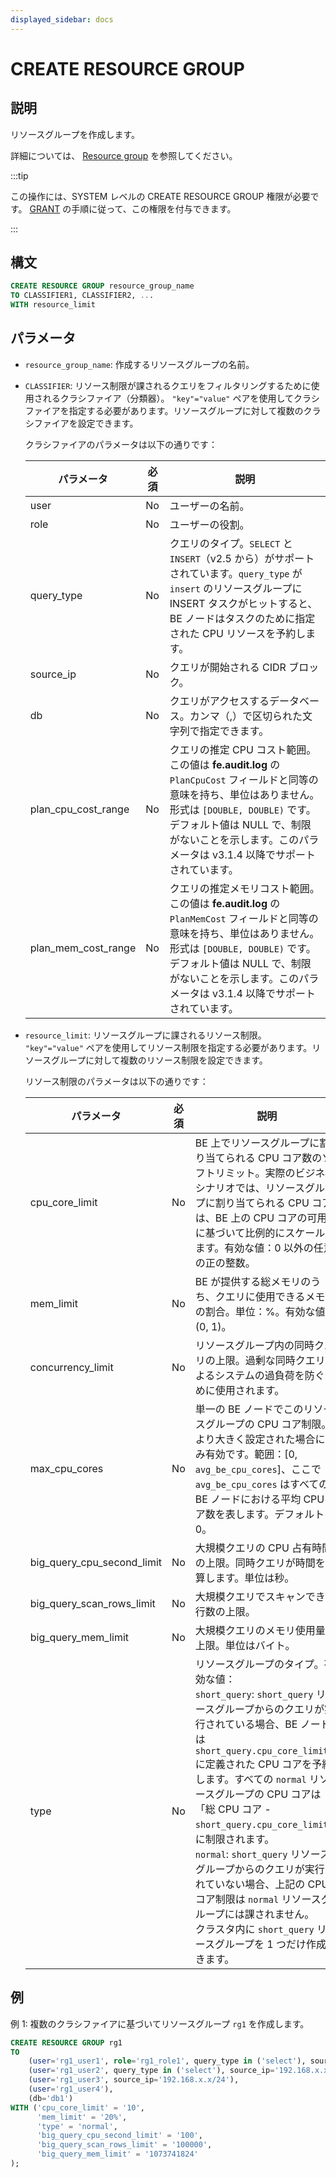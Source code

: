 ```yaml
---
displayed_sidebar: docs
---
```


# CREATE RESOURCE GROUP

## 説明

リソースグループを作成します。

詳細については、 [Resource group](../../../../administration/management/resource_management/resource_group.md) を参照してください。

:::tip

この操作には、SYSTEM レベルの CREATE RESOURCE GROUP 権限が必要です。 [GRANT](../../account-management/GRANT.md) の手順に従って、この権限を付与できます。

:::

## 構文

```SQL
CREATE RESOURCE GROUP resource_group_name 
TO CLASSIFIER1, CLASSIFIER2, ...
WITH resource_limit
```

## パラメータ

- `resource_group_name`: 作成するリソースグループの名前。

- `CLASSIFIER`: リソース制限が課されるクエリをフィルタリングするために使用されるクラシファイア（分類器）。 `"key"="value"` ペアを使用してクラシファイアを指定する必要があります。リソースグループに対して複数のクラシファイアを設定できます。

  クラシファイアのパラメータは以下の通りです：

    | **パラメータ** | **必須** | **説明**                                              |
    | ------------- | ------------ | ------------------------------------------------------------ |
    | user          | No           | ユーザーの名前。                                            |
    | role          | No           | ユーザーの役割。                                            |
    | query_type    | No           | クエリのタイプ。`SELECT` と `INSERT`（v2.5 から）がサポートされています。`query_type` が `insert` のリソースグループに INSERT タスクがヒットすると、BE ノードはタスクのために指定された CPU リソースを予約します。   |
    | source_ip     | No           | クエリが開始される CIDR ブロック。            |
    | db            | No           | クエリがアクセスするデータベース。カンマ（,）で区切られた文字列で指定できます。 |
    | plan_cpu_cost_range | No     | クエリの推定 CPU コスト範囲。この値は **fe.audit.log** の `PlanCpuCost` フィールドと同等の意味を持ち、単位はありません。形式は `[DOUBLE, DOUBLE)` です。デフォルト値は NULL で、制限がないことを示します。このパラメータは v3.1.4 以降でサポートされています。                  |
    | plan_mem_cost_range | No     | クエリの推定メモリコスト範囲。この値は **fe.audit.log** の `PlanMemCost` フィールドと同等の意味を持ち、単位はありません。形式は `[DOUBLE, DOUBLE)` です。デフォルト値は NULL で、制限がないことを示します。このパラメータは v3.1.4 以降でサポートされています。               |

- `resource_limit`: リソースグループに課されるリソース制限。 `"key"="value"` ペアを使用してリソース制限を指定する必要があります。リソースグループに対して複数のリソース制限を設定できます。

  リソース制限のパラメータは以下の通りです：

    | **パラメータ**              | **必須** | **説明**                                              |
    | -------------------------- | ------------ | ------------------------------------------------------------ |
    | cpu_core_limit             | No           | BE 上でリソースグループに割り当てられる CPU コア数のソフトリミット。実際のビジネスシナリオでは、リソースグループに割り当てられる CPU コアは、BE 上の CPU コアの可用性に基づいて比例的にスケールします。有効な値：0 以外の任意の正の整数。 |
    | mem_limit                  | No           | BE が提供する総メモリのうち、クエリに使用できるメモリの割合。単位：%。有効な値：(0, 1)。 |
    | concurrency_limit          | No           | リソースグループ内の同時クエリの上限。過剰な同時クエリによるシステムの過負荷を防ぐために使用されます。 |
    | max_cpu_cores              | No           | 単一の BE ノードでこのリソースグループの CPU コア制限。`0` より大きく設定された場合にのみ有効です。範囲：[0, `avg_be_cpu_cores`]、ここで `avg_be_cpu_cores` はすべての BE ノードにおける平均 CPU コア数を表します。デフォルト：0。 |
    | big_query_cpu_second_limit | No           | 大規模クエリの CPU 占有時間の上限。同時クエリが時間を加算します。単位は秒。 |
    | big_query_scan_rows_limit  | No           | 大規模クエリでスキャンできる行数の上限。 |
    | big_query_mem_limit        | No           | 大規模クエリのメモリ使用量の上限。単位はバイト。 |
    | type                       | No           | リソースグループのタイプ。有効な値：<br />`short_query`: `short_query` リソースグループからのクエリが実行されている場合、BE ノードは `short_query.cpu_core_limit` に定義された CPU コアを予約します。すべての `normal` リソースグループの CPU コアは「総 CPU コア - `short_query.cpu_core_limit`」に制限されます。<br />`normal`: `short_query` リソースグループからのクエリが実行されていない場合、上記の CPU コア制限は `normal` リソースグループには課されません。<br />クラスタ内に `short_query` リソースグループを 1 つだけ作成できます。 |

## 例

例 1: 複数のクラシファイアに基づいてリソースグループ `rg1` を作成します。

```SQL
CREATE RESOURCE GROUP rg1
TO 
    (user='rg1_user1', role='rg1_role1', query_type in ('select'), source_ip='192.168.x.x/24'),
    (user='rg1_user2', query_type in ('select'), source_ip='192.168.x.x/24'),
    (user='rg1_user3', source_ip='192.168.x.x/24'),
    (user='rg1_user4'),
    (db='db1')
WITH ('cpu_core_limit' = '10',
      'mem_limit' = '20%',
      'type' = 'normal',
      'big_query_cpu_second_limit' = '100',
      'big_query_scan_rows_limit' = '100000',
      'big_query_mem_limit' = '1073741824'
);
```